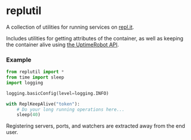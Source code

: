 # replutil

A collection of utilities for running services on [repl.it](https://replit.com).

Includes utilities for getting attributes of the container, as well as keeping the container alive using [the UptimeRobot API](https://uptimerobot.com/).

### Example

```py
from replutil import *
from time import sleep
import logging

logging.basicConfig(level=logging.INFO)

with ReplKeepAlive("token"):
    # Do your long running operations here...
    sleep(40)
```

Registering servers, ports, and watchers are extracted away from the end user.
